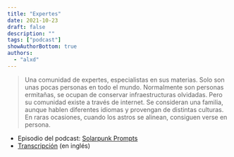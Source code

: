 ```yaml
---
title: "Expertes"
date: 2021-10-23
draft: false
description: ""
tags: ["podcast"]
showAuthorBottom: true
authors:
  - "alxd"
---
```


> Una comunidad de expertes, especialistas en sus materias. Solo son unas pocas personas en todo el mundo. Normalmente son personas ermitañas, se ocupan de conservar infraestructuras olvidadas. Pero su comunidad existe a través de internet. Se consideran una familia, aunque hablen diferentes idiomas y provengan de distintas culturas. En raras ocasiones, cuando los astros se alinean, consiguen verse en persona.

- Episodio del podcast: [Solarpunk Prompts](https://podcast.tomasino.org/@SolarpunkPrompts/episodes/the-experts)
- [Transcripción](https://wiki.tomasino.org/writing/Solarpunk-Prompts---The-Experts) (en inglés)

